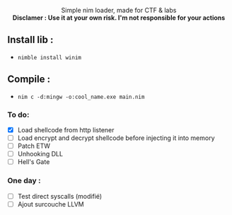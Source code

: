 <p align="center">
Simple nim loader, made for CTF & labs
<br>
<strong>Disclamer : Use it at your own risk. I'm not responsible for your actions</strong>
</p>

## Install lib :
- ``nimble install winim``

## Compile :
- ``nim c -d:mingw -o:cool_name.exe main.nim``

### To do:
- [x] Load shellcode from http listener
- [ ] Load encrypt and decrypt shellcode before injecting it into memory
- [ ] Patch ETW
- [ ] Unhooking DLL
- [ ] Hell's Gate
### One day :
- [ ] Test direct syscalls (modifié)
- [ ] Ajout surcouche LLVM
